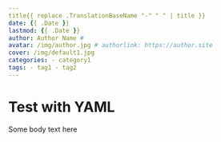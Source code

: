 ```yaml
--- 
title{{ replace .TranslationBaseName "-" " " | title }} 
date: {{ .Date }} 
lastmod: {{ .Date }} 
author: Author Name # 
avatar: /img/author.jpg # authorlink: https://author.site 
cover: /img/default1.jpg 
categories: - category1 
tags: - tag1 - tag2 
---
```


# Test with YAML
Some body text here
